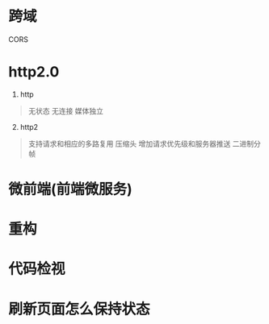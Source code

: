 # 跨域
CORS

# http2.0
1. http
> 无状态
> 无连接
> 媒体独立
2. http2
> 支持请求和相应的多路复用
> 压缩头
> 增加请求优先级和服务器推送
> 二进制分帧

# 微前端(前端微服务)

# 重构

# 代码检视

# 刷新页面怎么保持状态
